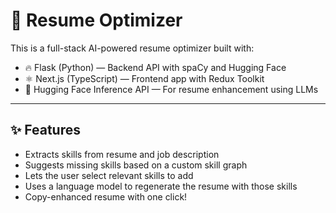 # 🧠 Resume Optimizer

This is a full-stack AI-powered resume optimizer built with:

- 🔥 Flask (Python) — Backend API with spaCy and Hugging Face
- ⚛️ Next.js (TypeScript) — Frontend app with Redux Toolkit
- 🤖 Hugging Face Inference API — For resume enhancement using LLMs

---

## ✨ Features

- Extracts skills from resume and job description
- Suggests missing skills based on a custom skill graph
- Lets the user select relevant skills to add
- Uses a language model to regenerate the resume with those skills
- Copy-enhanced resume with one click!
